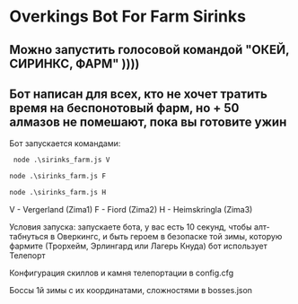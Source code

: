 ﻿# Overkings Bot For Farm Sirinks
## Можно запустить голосовой командой "ОКЕЙ, СИРИНКС, ФАРМ" ))))
## Бот написан для всех, кто не хочет тратить время на беспонотовый фарм, но + 50 алмазов не помешают, пока вы готовите ужин
Бот запускается командами:
```python
 node .\sirinks_farm.js V
 ```
 ```python
 node .\sirinks_farm.js F
 ```
 ```python
 node .\sirinks_farm.js H
 ```
 
 V - Vergerland (Zima1)
 F - Fiord (Zima2)
 H - Heimskringla (Zima3)
 
 Условия запуска:
 запускаете бота, у вас есть 10 секунд, чтобы алт-табнуться в Оверкингс, и быть героем в безопаске той зимы, которую фармите (Трорхейм, Эрлингард или Лагерь Кнуда)
 бот использует Телепорт
 
 Конфигурация скиллов и камня телепортации в config.cfg
 
 Боссы 1й зимы с их координатами, сложностями в bosses.json
